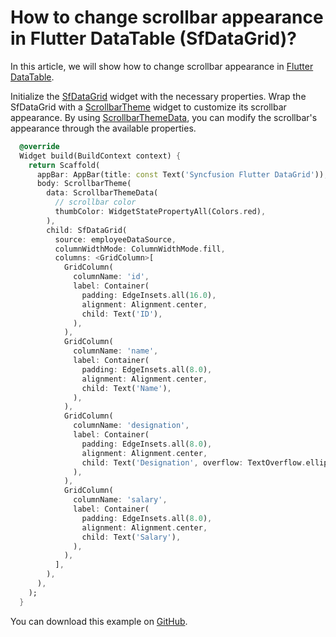 # How to change scrollbar appearance in Flutter DataTable (SfDataGrid)?

In this article, we will show how to change scrollbar appearance in [Flutter DataTable](https://www.syncfusion.com/flutter-widgets/flutter-datagrid).

Initialize the [SfDataGrid](https://pub.dev/documentation/syncfusion_flutter_datagrid/latest/datagrid/SfDataGrid-class.html) widget with the necessary properties. Wrap the SfDataGrid with a [ScrollbarTheme](https://api.flutter.dev/flutter/material/ScrollbarTheme-class.html) widget to customize its scrollbar appearance. By using [ScrollbarThemeData](https://api.flutter.dev/flutter/material/ScrollbarThemeData-class.html), you can modify the scrollbar's appearance through the available properties.

```dart
  @override
  Widget build(BuildContext context) {
    return Scaffold(
      appBar: AppBar(title: const Text('Syncfusion Flutter DataGrid')),
      body: ScrollbarTheme(
        data: ScrollbarThemeData(
          // scrollbar color
          thumbColor: WidgetStatePropertyAll(Colors.red), 
        ),
        child: SfDataGrid(
          source: employeeDataSource,
          columnWidthMode: ColumnWidthMode.fill,
          columns: <GridColumn>[
            GridColumn(
              columnName: 'id',
              label: Container(
                padding: EdgeInsets.all(16.0),
                alignment: Alignment.center,
                child: Text('ID'),
              ),
            ),
            GridColumn(
              columnName: 'name',
              label: Container(
                padding: EdgeInsets.all(8.0),
                alignment: Alignment.center,
                child: Text('Name'),
              ),
            ),
            GridColumn(
              columnName: 'designation',
              label: Container(
                padding: EdgeInsets.all(8.0),
                alignment: Alignment.center,
                child: Text('Designation', overflow: TextOverflow.ellipsis),
              ),
            ),
            GridColumn(
              columnName: 'salary',
              label: Container(
                padding: EdgeInsets.all(8.0),
                alignment: Alignment.center,
                child: Text('Salary'),
              ),
            ),
          ],
        ),
      ),
    );
  }
```

You can download this example on [GitHub](https://github.com/SyncfusionExamples/How-to-change-scrollbar-appearance-in-Flutter-DataTable).